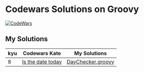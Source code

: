 # Codewars Solutions on Groovy

[![CodeWars](https://www.codewars.com/users/adrianblade/badges/large)](https://www.codewars.com/users/adrianblade)


## My Solutions
| kyu | Codewars Kate | My Solutions |
| --- | --- | --- |
| 8 | [Is the date today](https://www.codewars.com/kata/563c13853b07a8f17c000022) | [DayChecker.groovy](https://github.com/adrianblade/codewars_groovy_solution/blob/master/kyu8/kata_substract_the_sum/Kata.groovy) |